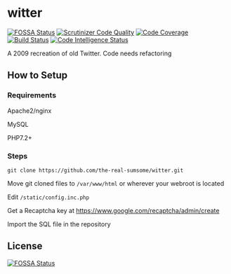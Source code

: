 # witter
[![FOSSA Status](https://app.fossa.com/api/projects/git%2Bgithub.com%2Fthe-real-sumsome%2Fwitter.svg?type=shield)](https://app.fossa.com/projects/git%2Bgithub.com%2Fthe-real-sumsome%2Fwitter?ref=badge_shield) [![Scrutinizer Code Quality](https://scrutinizer-ci.com/g/the-real-sumsome/witter/badges/quality-score.png?b=main)](https://scrutinizer-ci.com/g/the-real-sumsome/witter/?branch=main) [![Code Coverage](https://scrutinizer-ci.com/g/the-real-sumsome/witter/badges/coverage.png?b=main)](https://scrutinizer-ci.com/g/the-real-sumsome/witter/?branch=main) [![Build Status](https://scrutinizer-ci.com/g/the-real-sumsome/witter/badges/build.png?b=main)](https://scrutinizer-ci.com/g/the-real-sumsome/witter/build-status/main) [![Code Intelligence Status](https://scrutinizer-ci.com/g/the-real-sumsome/witter/badges/code-intelligence.svg?b=main)](https://scrutinizer-ci.com/code-intelligence)

A 2009 recreation of old Twitter. Code needs refactoring

## How to Setup
### Requirements
Apache2/nginx

MySQL

PHP7.2+
### Steps
`git clone https://github.com/the-real-sumsome/witter.git`

Move git cloned files to `/var/www/html` or wherever your webroot is located

Edit `/static/config.inc.php`

Get a Recaptcha key at https://www.google.com/recaptcha/admin/create

Import the SQL file in the repository


## License
[![FOSSA Status](https://app.fossa.com/api/projects/git%2Bgithub.com%2Fthe-real-sumsome%2Fwitter.svg?type=large)](https://app.fossa.com/projects/git%2Bgithub.com%2Fthe-real-sumsome%2Fwitter?ref=badge_large)
